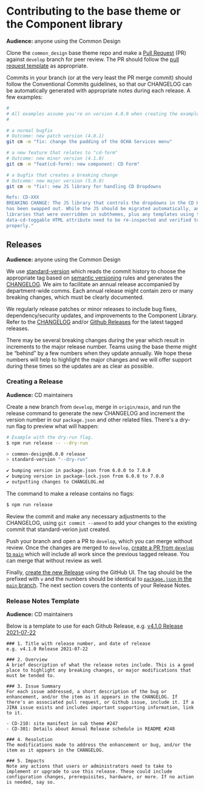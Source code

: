# Contributing to the base theme or the Component library

**Audience:** anyone using the Common Design

Clone the `common_design` base theme repo and make a [Pull Request][pr] (PR)
against `develop` branch for peer review. The PR should follow the [pull request template][pr-template]
as appropriate.

Commits in your branch (or at the very least the PR merge commit) should follow the Conventional Commits guidelines, so that our CHANGELOG can be automatically generated with appropriate notes during each release. A few examples:

  [pr]: https://github.com/UN-OCHA/common_design/pulls
  [pr-template]: https://github.com/UN-OCHA/common_design/blob/develop/pull_request_template.md

```sh
#
# All examples assume you're on version 4.0.0 when creating the example commit.
#

# a normal bugfix
# Outcome: new patch version (4.0.1)
git cm -m "fix: change the padding of the OCHA Services menu"

# a new feature that relates to "cd-form"
# Outcome: new minor version (4.1.0)
git cm -m "feat(cd-form): new component: CD Form"

# a bugfix that creates a breaking change
# Outcome: new major version (5.0.0)
git cm -m "fix!: new JS library for handling CD Dropdowns

Refs: CD-XXX
BREAKING CHANGE: The JS library that controls the dropdowns in the CD Header
has been swapped out. While the JS should be migrated automatically, any
libraries that were overridden in subthemes, plus any templates using the old
data-cd-toggable HTML attribute need to be re-inspected and verified to work
properly."

```

## Releases

**Audience:** anyone using the Common Design

We use [standard-version][standard-version] which reads the commit history to choose the appropriate tag based on [semantic versioning][semver] rules and generates the [CHANGELOG][changelog]. We aim to facilitate an annual release accompanied by department-wide comms. Each annual release might contain zero or many breaking changes, which must be clearly documented.

We regularly release patches or minor releases to include bug fixes, dependency/security updates, and improvements to the Component Library. Refer to the [CHANGELOG][changelog] and/or [Github Releases][releases] for the latest tagged releases.

There may be several breaking changes during the year which result in increments to the major release number. Teams using the base theme might be “behind” by a few numbers when they update annually. We hope these numbers will help to highlight the major changes and we will offer support during these times so the updates are as clear as possible.

  [semver]: https://semver.org/
  [changelog]: https://github.com/UN-OCHA/common_design/blob/main/CHANGELOG.md
  [releases]: https://github.com/UN-OCHA/common_design/releases
  [standard-version]: https://github.com/conventional-changelog/standard-version


### Creating a Release

**Audience:** CD maintainers

Create a new branch from `develop`, merge in `origin/main`, and run the release command to generate the new CHANGELOG and increment the version number in our `package.json` and other related files. There's a dry-run flag to preview what will happen:

```sh
# Example with the dry-run flag.
$ npm run release -- --dry-run

> common-design@6.0.0 release
> standard-version "--dry-run"

✔ bumping version in package.json from 6.0.0 to 7.0.0
✔ bumping version in package-lock.json from 6.0.0 to 7.0.0
✔ outputting changes to CHANGELOG.md
```

The command to make a release contains no flags:

```sh
$ npm run release
```

Review the commit and make any necessary adjustments to the CHANGELOG, using `git commit --amend` to add your changes to the existing commit that standard-verion just created.

Push your branch and open a PR to `develop`, which you can merge without review. Once the changes are merged to `develop`, [create a PR from `develop` to `main`][pr-dev-main] which will include all work since the previous tagged release. You can merge that without review as well.

Finally, [create the new Release][new-release] using the GitHub UI. The tag should be the prefixed with `v` and the numbers should be identical to [`package.json` in the `main` branch][main-package]. The next section covers the contents of your Release Notes.

  [pr-dev-main]: https://github.com/UN-OCHA/common_design/compare/main...develop
  [new-release]: https://github.com/UN-OCHA/common_design/releases/new
  [main-package]: https://github.com/UN-OCHA/common_design/blob/main/package.json


### Release Notes Template

**Audience:** CD maintainers

Below is a template to use for each Github Release, e.g. [v4.1.0 Release 2021-07-22](https://github.com/UN-OCHA/common_design/releases/tag/v4.1.0)

```
### 1. Title with release number, and date of release
e.g. v4.1.0 Release 2021-07-22

### 2. Overview
A brief description of what the release notes include. This is a good place to highlight any breaking changes, or major modifications that must be tended to.

### 3. Issue Summary
For each issue addressed, a short description of the bug or enhancement, and/or the item as it appears in the CHANGELOG. If there's an associated pull request, or Github issue, include it. If a JIRA issue exists and includes important supporting information, link to it.

- CD-210: site manifest in sub theme #247
- CD-301: Details about Annual Release schedule in README #248

### 4. Resolution
The modifications made to address the enhancement or bug, and/or the item as it appears in the CHANGELOG.

### 5. Impacts
Note any actions that users or administrators need to take to implement or upgrade to use this release. These could include configuration changes, prerequisites, hardware, or more. If no action is needed, say so.
```
